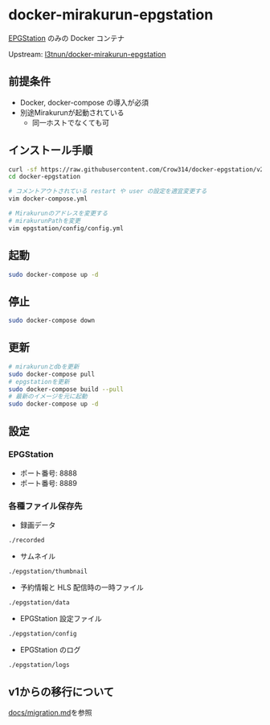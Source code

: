 # docker-mirakurun-epgstation

[EPGStation](https://github.com/l3tnun/EPGStation) のみの Docker コンテナ

Upstream: [l3tnun/docker-mirakurun-epgstation](https://github.com/l3tnun/docker-mirakurun-epgstation)

## 前提条件

- Docker, docker-compose の導入が必須
- 別途Mirakurunが起動されている
    - 同一ホストでなくても可

## インストール手順

```sh
curl -sf https://raw.githubusercontent.com/Crow314/docker-epgstation/v2/setup.sh | sh -s
cd docker-epgstation

# コメントアウトされている restart や user の設定を適宜変更する
vim docker-compose.yml

# Mirakurunのアドレスを変更する
# mirakurunPathを変更
vim epgstation/config/config.yml
```

## 起動

```sh
sudo docker-compose up -d
```

## 停止

```sh
sudo docker-compose down
```

## 更新

```sh
# mirakurunとdbを更新
sudo docker-compose pull
# epgstationを更新
sudo docker-compose build --pull
# 最新のイメージを元に起動
sudo docker-compose up -d
```

## 設定

### EPGStation

* ポート番号: 8888
* ポート番号: 8889

### 各種ファイル保存先

* 録画データ

```./recorded```

* サムネイル

```./epgstation/thumbnail```

* 予約情報と HLS 配信時の一時ファイル

```./epgstation/data```

* EPGStation 設定ファイル

```./epgstation/config```

* EPGStation のログ

```./epgstation/logs```

## v1からの移行について

[docs/migration.md](docs/migration.md)を参照
